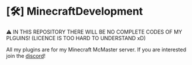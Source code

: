 # [🛠️] MinecraftDevelopment
⚠ IN THIS REPOSITORY THERE WILL BE NO COMPLETE CODES OF MY PLGUINS! (LICENCE IS TOO HARD TO UNDERSTAND xD)

All my plugins are for my Minecraft McMaster server. If you are interested join the [discord](https://discord.gg/mc-master)!
